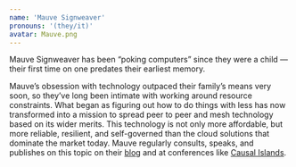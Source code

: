 ```yaml
---
name: 'Mauve Signweaver'
pronouns: '(they/it)'
avatar: Mauve.png
---
```

Mauve Signweaver has been “poking computers” since they were a child — their first time on one predates their earliest memory.  


Mauve’s obsession with technology outpaced their family’s means very soon, so they’ve long been intimate with working around resource constraints. What began as figuring out how to do things with less has now transformed into a mission to spread peer to peer and mesh technology based on its wider merits. This technology is not only more affordable, but more reliable, resilient, and self-governed than the cloud solutions that dominate the market today. Mauve regularly consults, speaks, and publishes on this topic on their [blog](https://blog.mauve.moe/) and at conferences like [Causal Islands](https://www.youtube.com/watch?v=rSvj_NQ5rho). 

      